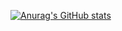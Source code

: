 [![Anurag's GitHub stats](https://github-readme-stats.vercel.app/api?username=Flandre&theme=highcontrast&count_private=true)](https://github.com/anuraghazra/github-readme-stats)
